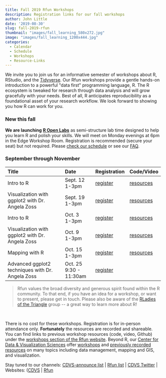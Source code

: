 ```yaml
---
title: Fall 2019 Rfun Workshops
description: Registration links for our fall workshops
author: John Little
date: '2019-08-30'
slug: fall-2019-rfun
thumbnail: "images/fall_learning_580x272.jpg"
image: "images/fall_learning_1200x444.jpg"
categories:
  - Calendar
  - Schedule
  - Workshops
  - Resource-Links
---
```


We invite you to join us for an informative semester of workshops about R, RStudio, and the [Tidyverse](https://www.tidyverse.org/).  Our Rfun workshops  provide a gentle hands-on introduction to a powerful "data first" programming language, R.  The R ecosystem is tweaked for research through data analysis and will grow gracefully with your needs. Best of all, R anticipates reproducibility as a foundational asset of your research workflow.  We look forward to showing you how R can work for you. 

### New this fall

**We are launching** [**R Open Labs**](/portfolio/r_open_labs/) as semi-structure lab time designed to help you learn R and polish your skills. We will meet on Monday evenings at 6pm in the Edge Workshop Room.  Registration is recommended (secure your seat) but not required.  Please [check our schedule](https://duke.libcal.com/event/5497862) or see our [FAQ](/portfolio/r_open_labs/).

### September through November

**Title** | **Date** | **Registration** | **Code/Video** 
:--- |:--- |:--- |:---
Intro to R | Sept. 12 <br> 1-3pm| [register](https://duke.libcal.com/event/5497129) | [resources](/portfolio/intro2r_workshop/) 
Visualization with ggplot2 with Dr. Angela Zoss | Sept. 19<br>1-3pm | [register](https://duke.libcal.com/event/5625194) |  [resources](https://github.com/amzoss/ggplot2-S19)
Intro to R | Oct. 3 <br> 1-3pm| [register](https://duke.libcal.com/event/5497151) | [resources](/portfolio/intro2r_workshop/) 
Visualization with ggplot2 with Dr. Angela Zoss | Oct. 9<br>1-3pm | [register](https://duke.libcal.com/event/5625195) |  [resources](https://github.com/amzoss/ggplot2-S19)
Mapping with R | Oct. 15<br>1-3pm | [register](https://duke.libcal.com/event/5609248) | [resources](/map/)
Advanced ggplot2 techniques with Dr. Angela Zoss | Oct. 25<br>9:30 - 11:30am | [register](https://duke.libcal.com/event/5625200) |  &nbsp; 



> Rfun values the broad diversity and generous spirit found within the R community.  To that end, if you have an idea for a workshop, or want to present, please get in touch.  Please also be aware of the [RLadies of the Triangle](https://www.meetup.com/R-Ladies-RTP/) group -- a great way to learn more about R!

&nbsp;

There is no cost for these workshops.  Registration is for in-person attendance only.  **Fortunately** the resources are recorded and shareable.  You can find links to previous workshop resources (code, video, Github) under the [workshops section of the Rfun website](/#portfolio).  Beyond R, our [Center for Data & Visualization Sciences](https://library.duke.edu/data) offer [workshops](https://library.duke.edu/data/workshops) and [previously recorded resources](https://library.duke.edu/data/workshops/past-workshops) on many topics including data management, mapping and GIS, and visualization. 


Stay tuned to our channels: [CDVS-announce list](https://lists.duke.edu/sympa/subscribe/dvs-announce) | [Rfun list](https://lists.duke.edu/sympa/subscribe/rfun) | [CDVS Twitter](https://twitter.com/duke_data) | Websites: ([CDVS](https://library.duke.edu/data/) | [Rfun](https://rfun.library.duke.edu/)



 

    